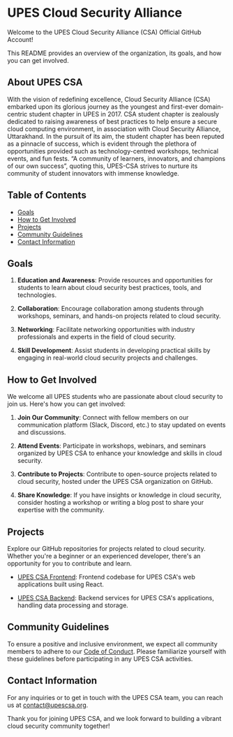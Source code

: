# UPES Cloud Security Alliance

Welcome to the UPES Cloud Security Alliance (CSA) Official GitHub Account!

This README provides an overview of the organization, its goals, and how you can get involved.

## About UPES CSA

With the vision of redefining excellence, Cloud Security Alliance (CSA)
embarked upon its glorious journey as the youngest and first-ever
domain-centric student chapter in UPES in 2017. CSA student chapter is
zealously dedicated to raising awareness of best practices to help
ensure a secure cloud computing environment, in association with Cloud
Security Alliance, Uttarakhand. In the pursuit of its aim, the student
chapter has been reputed as a pinnacle of success, which is evident
through the plethora of opportunities provided such as
technology-centred workshops, technical events, and fun fests. “A
community of learners, innovators, and champions of our own success”,
quoting this, UPES-CSA strives to nurture its community of student
innovators with immense knowledge.

## Table of Contents

- [Goals](#goals)
- [How to Get Involved](#how-to-get-involved)
- [Projects](#projects)
- [Community Guidelines](#community-guidelines)
- [Contact Information](#contact-information)

## Goals

1. **Education and Awareness**: Provide resources and opportunities for students to learn about cloud security best practices, tools, and technologies.

2. **Collaboration**: Encourage collaboration among students through workshops, seminars, and hands-on projects related to cloud security.

3. **Networking**: Facilitate networking opportunities with industry professionals and experts in the field of cloud security.

4. **Skill Development**: Assist students in developing practical skills by engaging in real-world cloud security projects and challenges.

## How to Get Involved

We welcome all UPES students who are passionate about cloud security to join us. Here's how you can get involved:

1. **Join Our Community**: Connect with fellow members on our communication platform (Slack, Discord, etc.) to stay updated on events and discussions.

2. **Attend Events**: Participate in workshops, webinars, and seminars organized by UPES CSA to enhance your knowledge and skills in cloud security.

3. **Contribute to Projects**: Contribute to open-source projects related to cloud security, hosted under the UPES CSA organization on GitHub.

4. **Share Knowledge**: If you have insights or knowledge in cloud security, consider hosting a workshop or writing a blog post to share your expertise with the community.

## Projects

Explore our GitHub repositories for projects related to cloud security. Whether you're a beginner or an experienced developer, there's an opportunity for you to contribute and learn.

- [UPES CSA Frontend](https://github.com/upes-csa/frontend): Frontend codebase for UPES CSA's web applications built using React.

- [UPES CSA Backend](https://github.com/upes-csa/backend): Backend services for UPES CSA's applications, handling data processing and storage.

## Community Guidelines

To ensure a positive and inclusive environment, we expect all community members to adhere to our [Code of Conduct](CODE_OF_CONDUCT.md). Please familiarize yourself with these guidelines before participating in any UPES CSA activities.

## Contact Information

For any inquiries or to get in touch with the UPES CSA team, you can reach us at [contact@upescsa.org](mailto:contact@upescsa.org).

Thank you for joining UPES CSA, and we look forward to building a vibrant cloud security community together!
